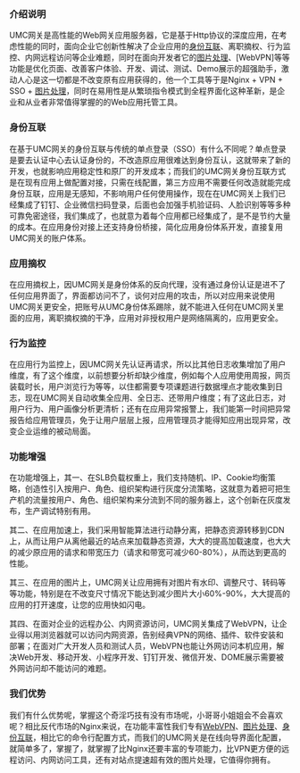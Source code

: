 
### 介绍说明
UMC网关是高性能的Web网关应用服务器，它是基于Http协议的深度应用，在考虑性能的同时，面向企业它创新性解决了企业应用的[身份互联](https://www.apiumc.com/proxy/auth)、离职摘权、行为监控、内网远程访问等企业难题，同时在面向开发者它的[图片处理](https://www.apiumc.com/proxy/image/cast)、[WebVPN]等等功能是优化页面、改善客户体验、开发、调试、测试、Demo展示的超强助手，激动人心是这一切都是不改变原有应用获得的，他一个工具等于是Nginx + VPN + SSO + [图片处理](https://www.apiumc.com/proxy/image/cast)，同时在易用性是从繁琐指令模式到全程界面化这种革新，是企业和从业者非常值得掌握的的Web应用托管工具。
### 身份互联
在基于UMC网关的身份互联与传统的单点登录（SSO）有什么不同呢？单点登录是要去认证中心去认证身份的，不改造原应用很难达到身份互认，这就带来了新的开发，也就影响应用稳定性和原厂的开发成本；而我们的UMC网关身份互联方式是在现有应用上做配置对接，只需在线配置，第三方应用不需要任何改造就能完成身份互联，应用是无感知，不影响用户任何使用操作，现在在UMC网关上我们已经集成了钉钉、企业微信扫码登录，后面也会加强手机验证码、人脸识别等等多种可靠免密途径，我们集成了，也就意为着每个应用都已经集成了，是不是节约大量的成本。在应用身份对接上还支持身份桥接，简化应用身份体系开发，直接复用UMC网关的账户体系。
### 应用摘权
在应用摘权上，因UMC网关是身份体系的反向代理，没有通过身份认证是进不了任何应用界面了，界面都访问不了，谈何对应用的攻击，所以对应用来说使用UMC网关更安全，把账号从UMC身份体系踢除，就不能进入任何在UMC网关里面的应用，离职摘权摘的干净，应用对非授权用户是网络隔离的，应用更安全。
### 行为监控
在应用行为监控上，因UMC网关先认证再请求，所以比其他日志收集增加了用户维度，有了这个维度，以前想要分析却缺少维度，例如每个人应用使用周报，网页装载时长，用户浏览行为等等，以住都需要专项课题进行数据埋点才能收集到日志，现在UMC网关自动收集全应用、全日志、还带用户维度；有了这此日志，对用户行为、用户画像分析更清析；还有在应用异常报警上，我们能第一时间把异常报告给应用管理员，免于让用户层层上报，应用管理员才能得知应用出现异常，改变企业运维的被动局面。
### 功能增强
在功能增强上，其一、在SLB负载权重上，我们支持随机、IP、Cookie均衡策略，创造性引入按用户、角色、组织架构进行灰度分流策略，这就意为着把可把生产机的流量按用户、角色、组织架构来分流到不同的服务器上，这个创新在灰度发布，生产调试特别有用。

其二、在应用加速上，我们采用智能算法进行动静分离，把静态资源转移到CDN上，从而让用户从离他最近的站点来加载静态资源，大大的提高加载速度，也大大的减少原应用的请求和带宽压力（请求和带宽可减少60-80%），从而达到更高的性能。

其三、在应用的图片上，UMC网关让应用拥有对图片有水印、调整尺寸、转码等等功能，特别是在不改变尺寸情况下能达到减少图片大小60%-90%，大大提高的应用的打开速度，让您的应用快如闪电。

其四、在面对企业的远程办公、内网资源访问，UMC网关集成了WebVPN，让企业得以用浏览器就可以访问内网资源，告别经典VPN的网络、插件、软件安装和部署；在面对广大开发人员和测试人员，WebVPN也能让外网访问本机应用，解决Web开发、移动开发、小程序开发、钉钉开发、微信开发、DOME展示需要被外网访问却不能访问的难题。
### 我们优势
我们有什么优势呢，掌握这个奇淫巧技有没有市场呢，小哥哥小姐姐会不会喜欢呢？相比反代市场的Nginx来说，在功能丰富性我们专有[WebVPN](https://www.apiumc.com/proxy/bridge)、[图片处理](https://www.apiumc.com/proxy/image)、[身份互联](https://www.apiumc.com/proxy/auth)，相比它的命令行配置方式，而我们的UMC网关是在线向导界面化配置，就简单多了，掌握了，就掌握了比Nginx还要丰富的专项能力，比VPN更方便的远程访问、内网访问工具，还有对站点提速超有效的图片处理，它值得你拥有。
